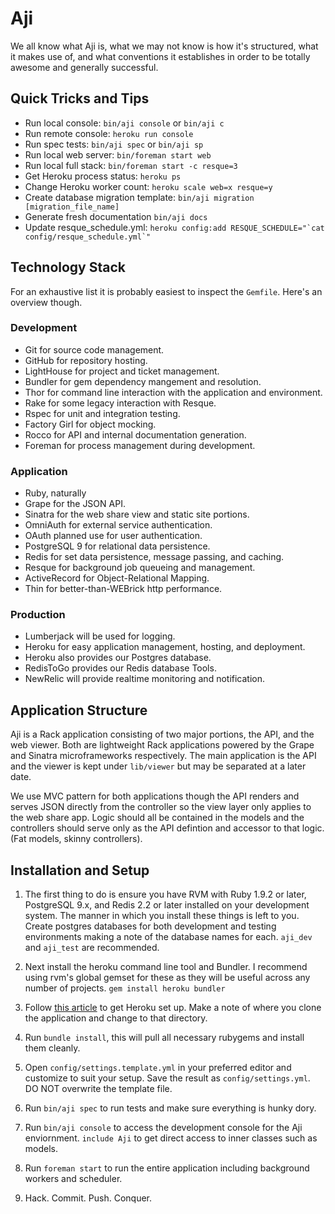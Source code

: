 Aji
===

We all know what Aji is, what we may not know is how it's structured, what it
makes use of, and what conventions it establishes in order to be totally awesome
and generally successful.

Quick Tricks and Tips
---------------------
- Run local console: `bin/aji console` or `bin/aji c`
- Run remote console: `heroku run console`
- Run spec tests: `bin/aji spec` or `bin/aji sp`
- Run local web server: `bin/foreman start web`
- Run local full stack: `bin/foreman start -c resque=3`
- Get Heroku process status: `heroku ps`
- Change Heroku worker count: `heroku scale web=x resque=y`
- Create database migration template: `bin/aji migration [migration_file_name]`
- Generate fresh documentation `bin/aji docs`
- Update resque\_schedule.yml:
    ``heroku config:add RESQUE_SCHEDULE="`cat config/resque_schedule.yml`"``

Technology Stack
----------------
For an exhaustive list it is probably easiest to inspect the `Gemfile`. Here's
an overview though.

### Development
- Git for source code management.
- GitHub for repository hosting.
- LightHouse for project and ticket management.
- Bundler for gem dependency mangement and resolution.
- Thor for command line interaction with the application and environment.
- Rake for some legacy interaction with Resque.
- Rspec for unit and integration testing.
- Factory Girl for object mocking.
- Rocco for API and internal documentation generation.
- Foreman for process management during development.

### Application
- Ruby, naturally
- Grape for the JSON API.
- Sinatra for the web share view and static site portions.
- OmniAuth for external service authentication.
- OAuth planned use for user authentication.
- PostgreSQL 9 for relational data persistence.
- Redis for set data persistence, message passing, and caching.
- Resque for background job queueing and management.
- ActiveRecord for Object-Relational Mapping.
- Thin for better-than-WEBrick http performance.

### Production
- Lumberjack will be used for logging.
- Heroku for easy application management, hosting, and deployment.
- Heroku also provides our Postgres database.
- RedisToGo provides our Redis database Tools.
- NewRelic will provide realtime monitoring and notification.

Application Structure
---------------------
Aji is a Rack application consisting of two major portions, the API, and the
web viewer. Both are lightweight Rack applications powered by the Grape and
Sinatra microframeworks respectively. The main application is the API and the
viewer is kept under `lib/viewer` but may be separated at a later date.

We use MVC pattern for both applications though the API renders and serves JSON
directly from the controller so the view layer only applies to the web share
app. Logic should all be contained in the models and the controllers should
serve only as the API defintion and accessor to that logic. (Fat models, skinny
controllers).

Installation and Setup
----------------------

1. The first thing to do is ensure you have RVM with Ruby 1.9.2 or later,
PostgreSQL 9.x, and Redis 2.2 or later installed on your development system.
The manner in which you install these things is left to you. Create postgres
databases for both development and testing environments making a note of the
database names for each. `aji_dev` and `aji_test` are recommended.

2. Next install the heroku command line tool and Bundler. I recommend using rvm's
global gemset for these as they will be useful across any number of projects.
`gem install heroku bundler`

3. Follow [this article][1] to get Heroku set up. Make a note of where you clone
the application and change to that directory.

4. Run `bundle install`, this will pull all necessary rubygems and install them
cleanly.

5. Open `config/settings.template.yml` in your preferred editor and customize
to suit your setup. Save the result as `config/settings.yml`. DO NOT overwrite
the template file.

6. Run `bin/aji spec` to run tests and make sure everything is hunky dory.

7. Run `bin/aji console` to access the development console for the Aji
enviornment. `include Aji` to get direct access to inner classes such as models.

8. Run `foreman start` to run the entire application including background
workers and scheduler.

9. Hack. Commit. Push. Conquer.

[1]:http://devcenter.heroku.com/articles/collab
